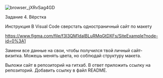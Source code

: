 ![browser_jXRvSag4GD](https://user-images.githubusercontent.com/93986140/215357029-42ebce50-52f9-4e2d-9f2d-61f49a340195.png)

Задание 4. Вёрстка

Инструкция
В Visual Code сверстать одностраничный сайт по макету

https://www.figma.com/file/f3I3QM1daIBLuRMqGtDXFs/SiteExample?node-id=0%3A1

Замени все данные на свои, чтобы получился твой личный сайт-визитка. Можешь менять цвета, но соблюдай структуру макета.

Выложи сайт в репозиторий на гитхаб. В ответ приложить ссылку на репозиторий.
Добавить ссылку в файл README.